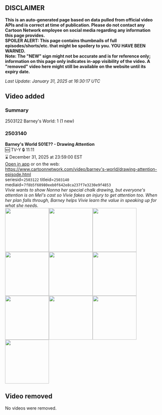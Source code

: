 ## DISCLAIMER
**This is an auto-generated page based on data pulled from official video APIs and is correct at time of publication. Please do not contact any Cartoon Network employee on social media regarding any information this page provides.**  
**SPOILER ALERT: This page contains thumbnails of full episodes/shorts/etc. that might be spoilery to you. YOU HAVE BEEN WARNED.**  
**Note: The "NEW" sign might not be accurate and is for reference only; information on this page only indicates in-app visibility of the video. A "removed" video here might still be available on the website until its expiry date.**  

_Last Update: January 31, 2025 at 16:30:17 UTC_
## Video added
### Summary
2503122 Barney's World: 1 (1 new)  
### 2503140
**Barney's World S01E?? - Drawing Attention**  
🆕 TV-Y 🔒 11:11  
⌛ December 31, 2025 at 23:59:00 EST  
[Open in app](https://cnvideo.sercomkc.org/redirector.html?type=cnapp&seriesid=1000000000093702&titleid=2503140&mediaid=7f8b5f60980eeb0f642e8ca237f7e3230e9f4853) or on the web: https://www.cartoonnetwork.com/video/barney's-world/drawing-attention-episode.html  
seriesid=`2503122` titleid=`2503140` mediaid=`7f8b5f60980eeb0f642e8ca237f7e3230e9f4853`  
_Vivie wants to show Nonna her special chalk drawing, but everyone's attention is on Mel's cast so Vivie fakes an injury to get attention too. When her plan falls through, Barney helps Vivie learn the value in speaking up for what she needs._  
<a href="https://s3.amazonaws.com/cartoonorchestrator/2503140_001_1280x720.jpg"><img src="https://s3.amazonaws.com/cartoonorchestrator/2503140_001_640x360.jpg" height="144px" /></a><a href="https://s3.amazonaws.com/cartoonorchestrator/2503140_002_1280x720.jpg"><img src="https://s3.amazonaws.com/cartoonorchestrator/2503140_002_640x360.jpg" height="144px" /></a><a href="https://s3.amazonaws.com/cartoonorchestrator/2503140_003_1280x720.jpg"><img src="https://s3.amazonaws.com/cartoonorchestrator/2503140_003_640x360.jpg" height="144px" /></a><a href="https://s3.amazonaws.com/cartoonorchestrator/2503140_004_1280x720.jpg"><img src="https://s3.amazonaws.com/cartoonorchestrator/2503140_004_640x360.jpg" height="144px" /></a><a href="https://s3.amazonaws.com/cartoonorchestrator/2503140_005_1280x720.jpg"><img src="https://s3.amazonaws.com/cartoonorchestrator/2503140_005_640x360.jpg" height="144px" /></a><a href="https://s3.amazonaws.com/cartoonorchestrator/2503140_006_1280x720.jpg"><img src="https://s3.amazonaws.com/cartoonorchestrator/2503140_006_640x360.jpg" height="144px" /></a><a href="https://s3.amazonaws.com/cartoonorchestrator/2503140_007_1280x720.jpg"><img src="https://s3.amazonaws.com/cartoonorchestrator/2503140_007_640x360.jpg" height="144px" /></a><a href="https://s3.amazonaws.com/cartoonorchestrator/2503140_008_1280x720.jpg"><img src="https://s3.amazonaws.com/cartoonorchestrator/2503140_008_640x360.jpg" height="144px" /></a><a href="https://s3.amazonaws.com/cartoonorchestrator/2503140_009_1280x720.jpg"><img src="https://s3.amazonaws.com/cartoonorchestrator/2503140_009_640x360.jpg" height="144px" /></a><a href="https://s3.amazonaws.com/cartoonorchestrator/2503140_010_1280x720.jpg"><img src="https://s3.amazonaws.com/cartoonorchestrator/2503140_010_640x360.jpg" height="144px" /></a>
## Video removed
No videos were removed.  
